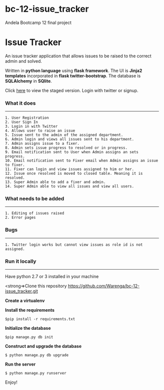 # bc-12-issue_tracker
Andela Bootcamp 12 final project

# Issue Tracker

An issue tracker application that allows issues to be raised to the correct admin and solved.

Written in <strong>python language</strong> using <strong>flask framework</strong>. The UI is <strong>Jinja2 templates</strong> incorporated in <strong>flask twitter-bootstrap</strong>. The database is <strong>SQLAlchemy</strong> in <strong>SQlite</strong>.


Click <a href="http://saulu.herokuapp.com"> here</a> to view the staged version. Login with twitter or signup.


### What it does
------------------------------------------------

	1. User Registration
	2. User Sign In
	3. Login in with Twitter 
	4. Allows user to raise an issue
	5. Issue sent to the admin of the assigned department.
	6. Admin login and views all issues sent to his department.
	7. Admin assigns issue to a fixer.
	8. Admin sets issue progress to resolved or in progress.
	9. Email notification sent to User when Admin assigns an sets progress.
	10. Email notification sent to Fixer email when Admin assigns an issue to fixer.
	11. Fixer can login and view issues assigned to him or her.
	12. Issue once resolved is moved to closed table. Meaning it is resolved.
	13. Super Admin able to add a fixer and admin.
	14. Super Admin able to view all issues and view all users. 

### What needs to be added
----------------------------------------------

	1. Editing of issues raised
	2. Error pages

### Bugs
----------------------------------------------
	
	1. Twitter login works but cannot view issues as role id is not assigned.
	

### Run it locally
--------------------------------------------------
Have python 2.7 or 3 installed in your machine

<strong=>Clone this repository</strong>
	https://github.com/Warenga/bc-12-issue_tracker.git

<strong>Create a virtualenv</strong>

<strong>Install the requirements</strong>

	$pip install -r requirements.txt

<strong>Initialize the database</strong>

	$pip manage.py db init

<strong>Construct and upgrade the database</strong>

	$ python manage.py db upgrade

<strong>Run the server</strong>

	$ python manage.py runserver
	

Enjoy!


		

